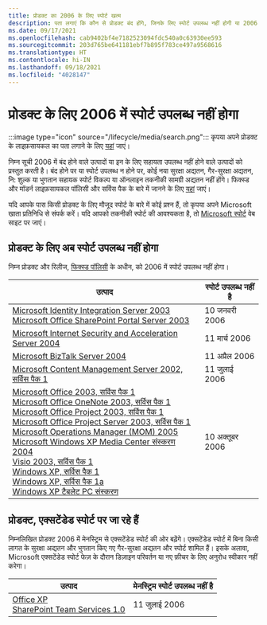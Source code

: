 ```yaml
---
title: प्रोडक्ट का 2006 के लिए स्पोर्ट खत्म
description: पता लगाएं कि कौन से प्रोडक्ट बंद होंगे, जिनके लिए स्पोर्ट उपलब्ध नहीं होगी या 2006 में मेनस्ट्रिम स्पोर्ट से एक्सटेंडेड स्पोर्ट में आगे बढ़ेंगे।
ms.date: 09/17/2021
ms.openlocfilehash: cab9402bf4e7182523094fdc540a0c63930ee593
ms.sourcegitcommit: 203d765be641181ebf7b895f783ce497a9568616
ms.translationtype: HT
ms.contentlocale: hi-IN
ms.lasthandoff: 09/18/2021
ms.locfileid: "4028147"
---
```

# <a name="products-ending-support-in-2006"></a>प्रोडक्ट के लिए 2006 में स्पोर्ट उपलब्ध नहीं होगा

:::image type="icon" source="/lifecycle/media/search.png":::
कृपया अपने प्रोडक्ट के लाइफ़सायकल का पता लगाने के लिए [यहां](/lifecycle/products/) जाएं।

निम्न सूची 2006 में बंद होने वाले उत्पादों या इन के लिए सहायता उपलब्ध नहीं होने वाले उत्पादों को प्रस्तुत करती है। बंद होने पर या स्पोर्ट उपलब्ध न होने पर, कोई नया सुरक्षा अद्यतन, गैर-सुरक्षा अद्यतन, नि: शुल्क या भुगतान सहायक स्पोर्ट विकल्प या ऑनलाइन तकनीकी सामग्री अद्यतन नहीं होंगे। फिक्स्ड और मॉडर्न लाइफ़सायकल पॉलिसी और सर्विस पैक के बारे में जानने के लिए [यहां](/lifecycle/overview/product-end-of-support-overview) जाएं।

यदि आपके पास किसी प्रोडक्ट के लिए मौजूद स्पोर्ट के बारे में कोई प्रश्न हैं, तो कृपया अपने Microsoft खाता प्रतिनिधि से संपर्क करें। यदि आपको तकनीकी स्पोर्ट की आवश्यकता है, तो [Microsoft स्पोर्ट](https://support.microsoft.com/contactus/?ws=support) वेब साइट पर जाएं।





## <a name="products-reaching-end-of-support"></a>प्रोडक्ट के लिए अब स्पोर्ट उपलब्ध नहीं होगा

निम्न प्रोडक्ट और रिलीज, [फिक्स्ड पॉलिसी](/lifecycle/policies/fixed) के अधीन, को 2006 में स्पोर्ट उपलब्ध नहीं होगा।

| उत्पाद | स्पोर्ट उपलब्ध नहीं है |
| --- | --- |
| [Microsoft Identity Integration Server 2003](/lifecycle/products/microsoft-identity-integration-server-2003?branch=live)<br>[Microsoft Office SharePoint Portal Server 2003](/lifecycle/products/microsoft-office-sharepoint-portal-server-2003?branch=live)<br> | 10 जनवरी 2006 |
| [Microsoft Internet Security and Acceleration Server 2004](/lifecycle/products/microsoft-internet-security-and-acceleration-server-2004?branch=live)<br> | 11 मार्च 2006 |
| [Microsoft BizTalk Server 2004](/lifecycle/products/microsoft-biztalk-server-2004?branch=live)<br> | 11 अप्रैल 2006 |
| [Microsoft Content Management Server 2002, सर्विस पैक 1](/lifecycle/products/microsoft-content-management-server-2002?branch=live)<br> | 11 जुलाई 2006 |
| [Microsoft Office 2003, सर्विस पैक 1](/lifecycle/products/microsoft-office-2003?branch=live)<br>[Microsoft Office OneNote 2003, सर्विस पैक 1](/lifecycle/products/microsoft-office-onenote-2003?branch=live)<br>[Microsoft Office Project 2003, सर्विस पैक 1](/lifecycle/products/microsoft-office-project-2003?branch=live)<br>[Microsoft Office Project Server 2003, सर्विस पैक 1](/lifecycle/products/microsoft-office-project-server-2003?branch=live)<br>[Microsoft Operations Manager (MOM) 2005](/lifecycle/products/microsoft-operations-manager-2005?branch=live)<br>[Microsoft Windows XP Media Center संस्करण 2004](/lifecycle/products/microsoft-windows-xp-media-center-edition-2004?branch=live)<br>[Visio 2003, सर्विस पैक 1](/lifecycle/products/visio-2003?branch=live)<br>[Windows XP, सर्विस पैक 1](/lifecycle/products/windows-xp?branch=live)<br>[Windows XP, सर्विस पैक 1a](/lifecycle/products/windows-xp?branch=live)<br>[Windows XP टैबलेट PC संस्करण](/lifecycle/products/windows-xp-tablet-pc-edition?branch=live)<br> | 10 अक्तूबर 2006 |


## <a name="products-moving-to-extended-support"></a>प्रोडक्ट, एक्सटेंडेड स्पोर्ट पर जा रहे हैं

निम्नलिखित प्रोडक्ट 2006 में मेनस्ट्रिम से एक्सटेंडेड स्पोर्ट की ओर बढ़ेंगे। एक्सटेंडेड स्पोर्ट में बिना किसी लागत के सुरक्षा अद्यतन और भुगतान किए गए गैर-सुरक्षा अद्यतन और स्पोर्ट शामिल हैं। इसके अलावा, Microsoft एक्सटेंडेड स्पोर्ट फेज़ के दौरान डिज़ाइन परिवर्तन या नए फ़ीचर के लिए अनुरोध स्वीकार नहीं करेगा।

| उत्पाद | मेनस्ट्रिम स्पोर्ट उपलब्ध नहीं है |
| --- | --- |
| [Office XP](/lifecycle/products/office-xp?branch=live)<br>[SharePoint Team Services 1.0](/lifecycle/products/sharepoint-team-services-10?branch=live)<br> | 11 जुलाई 2006 |

